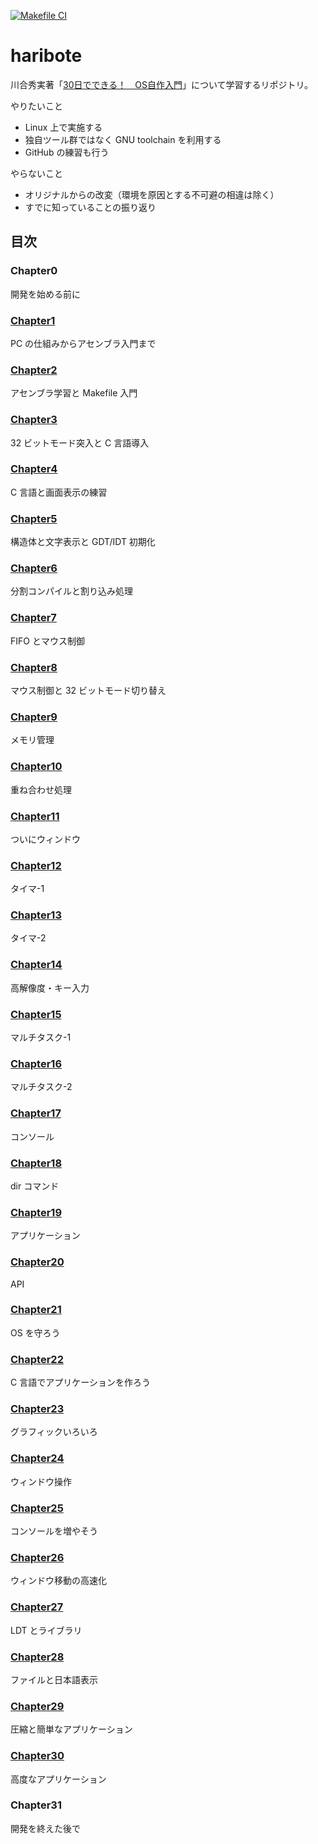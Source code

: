 [![Makefile CI](https://github.com/harrybotter30/haribote/actions/workflows/makefile.yml/badge.svg)](https://github.com/harrybotter30/haribote/actions/workflows/makefile.yml)
# haribote

川合秀実著「[30日でできる！　OS自作入門](https://book.mynavi.jp/ec/products/detail/id=22078)」について学習するリポジトリ。

やりたいこと

- Linux 上で実施する
- 独自ツール群ではなく GNU toolchain を利用する
- GitHub の練習も行う

やらないこと

- オリジナルからの改変（環境を原因とする不可避の相違は除く）
- すでに知っていることの振り返り

## 目次

### Chapter0

開発を始める前に

### [Chapter1](/doc/chapter1.md)

PC の仕組みからアセンブラ入門まで

### [Chapter2](/doc/chapter2.md)

アセンブラ学習と Makefile 入門

### [Chapter3](/doc/chapter3.md)

32 ビットモード突入と C 言語導入

### [Chapter4](/doc/chapter4.md)

C 言語と画面表示の練習

### [Chapter5](/doc/chapter5.md)

構造体と文字表示と GDT/IDT 初期化

### [Chapter6](/doc/chapter6.md)

分割コンパイルと割り込み処理

### [Chapter7](/doc/chapter7.md)

FIFO とマウス制御

### [Chapter8](/doc/chapter8.md)

マウス制御と 32 ビットモード切り替え

### [Chapter9](/doc/chapter9.md)

メモリ管理

### [Chapter10](/doc/chapter10.md)

重ね合わせ処理

### [Chapter11](/doc/chapter11.md)

ついにウィンドウ

### [Chapter12](/doc/chapter12.md)

タイマ-1

### [Chapter13](/doc/chapter13.md)

タイマ-2

### [Chapter14](/doc/chapter14.md)

高解像度・キー入力

### [Chapter15](/doc/chapter15.md)

マルチタスク-1

### [Chapter16](/doc/chapter16.md)

マルチタスク-2

### [Chapter17](/doc/chapter17.md)

コンソール

### [Chapter18](/doc/chapter18.md)

dir コマンド

### [Chapter19](/doc/chapter19.md)

アプリケーション

### [Chapter20](/doc/chapter20.md)

API

### [Chapter21](/doc/chapter21.md)

OS を守ろう

### [Chapter22](/doc/chapter22.md)

C 言語でアプリケーションを作ろう

### [Chapter23](/doc/chapter23.md)

グラフィックいろいろ

### [Chapter24](/doc/chapter24.md)

ウィンドウ操作

### [Chapter25](/doc/chapter25.md)

コンソールを増やそう

### [Chapter26](/doc/chapter26.md)

ウィンドウ移動の高速化

### [Chapter27](/doc/chapter27.md)

LDT とライブラリ

### [Chapter28](/doc/chapter28.md)

ファイルと日本語表示

### [Chapter29](/doc/chapter29.md)

圧縮と簡単なアプリケーション

### [Chapter30](/doc/chapter30.md)

高度なアプリケーション

### Chapter31

開発を終えた後で
